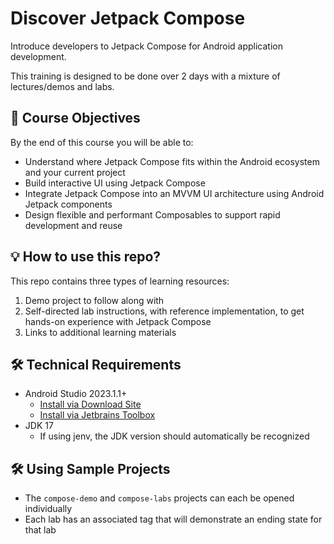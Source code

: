 # Discover Jetpack Compose
Introduce developers to Jetpack Compose for Android application development.

This training is designed to be done over 2 days with a mixture of lectures/demos and labs.

## 📝 Course Objectives
By the end of this course you will be able to:
- Understand where Jetpack Compose fits within the Android ecosystem and your current project
- Build interactive UI using Jetpack Compose
- Integrate Jetpack Compose into an MVVM UI architecture using Android Jetpack components
- Design flexible and performant Composables to support rapid development and reuse


## 💡 How to use this repo?
This repo contains three types of learning resources:
1. Demo project to follow along with
2. Self-directed lab instructions, with reference implementation, to get hands-on experience with Jetpack Compose
3. Links to additional learning materials

## 🛠 Technical Requirements
- Android Studio 2023.1.1+
  - [Install via Download Site](https://developer.android.com/studio)
  - [Install via Jetbrains Toolbox](https://www.jetbrains.com/toolbox-app/)
- JDK 17
  - If using jenv, the JDK version should automatically be recognized

## 🛠 Using Sample Projects
- The `compose-demo` and `compose-labs` projects can each be opened individually
- Each lab has an associated tag that will demonstrate an ending state for that lab
